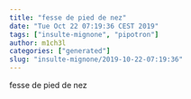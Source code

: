 ```yaml
---
title: "fesse de pied de nez"
date: "Tue Oct 22 07:19:36 CEST 2019"
tags: ["insulte-mignone", "pipotron"]
author: m1ch3l
categories: ["generated"]
slug: "insulte-mignone/2019-10-22-07:19:36"
---
```


fesse de pied de nez
